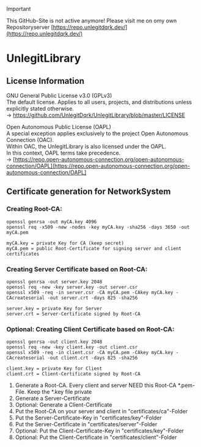 > [!IMPORTANT]
> This GitHub-Site is not active anymore! Please visit me on omy own Repositoryserver [https://repo.unlegitdqrk.dev/](https://repo.unlegitdqrk.dev/)

# UnlegitLibrary

## License Information
GNU General Public License v3.0 (GPLv3)<br />
The default license. Applies to all users, projects, and distributions unless explicitly stated otherwise.<br />
→ https://github.com/UnlegitDqrk/UnlegitLibrary/blob/master/LICENSE

Open Autonomous Public License (OAPL)<br />
A special exception applies exclusively to the project Open Autonomous Connection (OAC).<br />
Within OAC, the UnlegitLibrary is also licensed under the OAPL.<br />
In this context, OAPL terms take precedence.<br />
→ [https://repo.open-autonomous-connection.org/open-autonomous-connection/OAPL](https://repo.open-autonomous-connection.org/open-autonomous-connection/OAPL]

## Certificate generation for NetworkSystem
### Creating Root-CA:
````
openssl genrsa -out myCA.key 4096
openssl req -x509 -new -nodes -key myCA.key -sha256 -days 3650 -out myCA.pem

myCA.key = private Key for CA (keep secret)
myCA.pem = public Root-Certificate for signing server and client certificates
````
### Creating Server Certificate based on Root-CA:
````
openssl genrsa -out server.key 2048
openssl req -new -key server.key -out server.csr
openssl x509 -req -in server.csr -CA myCA.pem -CAkey myCA.key -CAcreateserial -out server.crt -days 825 -sha256

server.key = private Key for Server
server.crt = Server-Certificate signed by Root-CA
````
### Optional: Creating Client Certificate based on Root-CA:
````
openssl genrsa -out client.key 2048
openssl req -new -key client.key -out client.csr
openssl x509 -req -in client.csr -CA myCA.pem -CAkey myCA.key -CAcreateserial -out client.crt -days 825 -sha256

client.key = private Key for Client
client.crt = Client-Certificate signed by Root-CA
````

1. Generate a Root-CA. Every client and server NEED this Root-CA *.pem-File. Keep the *.key file private<br />
2. Generate a Server-Certificate
3. Optional: Generate a Client-Certificate
4. Put the Root-CA on your server and client in "certificates/ca"-Folder
5. Put the Server-Certificate-Key in "certificates/key"-Folder
6. Put the Server-Certificate in "certificates/server"-Folder
7. Optional: Put the Client-Certificate-Key in "certificates/key"-Folder
8. Optional: Put the Client-Certificate in "certificates/client"-Folder
